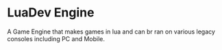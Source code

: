 # LuaDev Engine
A Game Engine that makes games in lua and can br ran on various legacy consoles including PC and Mobile.
